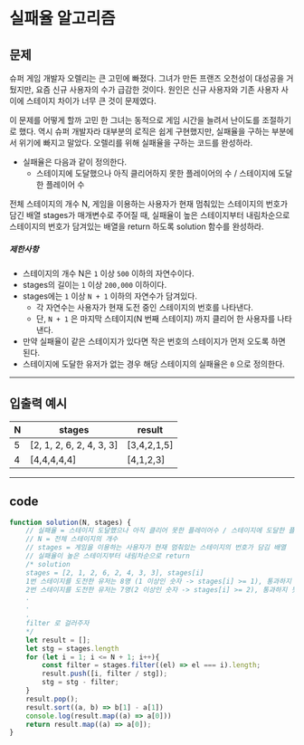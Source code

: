 # 실패율 알고리즘

## 문제

슈퍼 게임 개발자 오렐리는 큰 고민에 빠졌다. 그녀가 만든 프랜즈 오천성이 대성공을 거뒀지만, 요즘 신규 사용자의 수가 급감한 것이다. 원인은 신규 사용자와 기존 사용자 사이에 스테이지 차이가 너무 큰 것이 문제였다.

이 문제를 어떻게 할까 고민 한 그녀는 동적으로 게임 시간을 늘려서 난이도를 조절하기로 했다. 역시 슈퍼 개발자라 대부분의 로직은 쉽게 구현했지만, 실패율을 구하는 부분에서 위기에 빠지고 말았다. 오렐리를 위해 실패율을 구하는 코드를 완성하라.

- 실패율은 다음과 같이 정의한다.
  - 스테이지에 도달했으나 아직 클리어하지 못한 플레이어의 수 / 스테이지에 도달한 플레이어 수

전체 스테이지의 개수 N, 게임을 이용하는 사용자가 현재 멈춰있는 스테이지의 번호가 담긴 배열 stages가 매개변수로 주어질 때, 실패율이 높은 스테이지부터 내림차순으로 스테이지의 번호가 담겨있는 배열을 return 하도록 solution 함수를 완성하라.

##### 제한사항

- 스테이지의 개수 N은 `1` 이상 `500` 이하의 자연수이다.
- stages의 길이는 `1` 이상 `200,000` 이하이다.
- stages에는 `1` 이상 `N + 1`  이하의 자연수가 담겨있다.
  - 각 자연수는 사용자가 현재 도전 중인 스테이지의 번호를 나타낸다.
  - 단, `N + 1` 은 마지막 스테이지(N 번째 스테이지) 까지 클리어 한 사용자를 나타낸다.
- 만약 실패율이 같은 스테이지가 있다면 작은 번호의 스테이지가 먼저 오도록 하면 된다.
- 스테이지에 도달한 유저가 없는 경우 해당 스테이지의 실패율은 `0` 으로 정의한다.

---

## 입출력 예시

| N    | stages                   | result      |
| ---- | ------------------------ | ----------- |
| 5    | [2, 1, 2, 6, 2, 4, 3, 3] | [3,4,2,1,5] |
| 4    | [4,4,4,4,4]              | [4,1,2,3]   |

---

## code

```javascript
function solution(N, stages) {
    // 실패율 = 스테이지 도달했으나 아직 클리어 못한 플레이어수 / 스테이지에 도달한 플레이어수
    // N = 전체 스테이지의 개수
    // stages = 게임을 이용하는 사용자가 현재 멈춰있는 스테이지의 번호가 담김 배열 
    // 실패율이 높은 스테이지부터 내림차순으로 return 
    /* solution
    stages = [2, 1, 2, 6, 2, 4, 3, 3], stages[i]
    1번 스테이지를 도전한 유저는 8명 (1 이상인 숫자 -> stages[i] >= 1), 통과하지 못한 유저는 1명(1 이하인 숫자 -> stages[i] <= 1)
    2번 스테이지를 도전한 유저는 7명(2 이상인 숫자 -> stages[i] >= 2), 통과하지 못한 유저는 3명(1 보다 크고 2 이하인 숫자 -> stages[i] > 1 || stages[i] <= 2)
    .
    .
    .
    filter 로 걸러주자 
    */
    let result = [];
    let stg = stages.length
    for (let i = 1; i <= N + 1; i++){
        const filter = stages.filter((el) => el === i).length;
        result.push([i, filter / stg]);
        stg = stg - filter;
    }
    result.pop();
    result.sort((a, b) => b[1] - a[1])
    console.log(result.map((a) => a[0]))
    return result.map((a) => a[0]);
}
```

